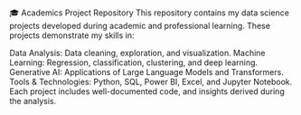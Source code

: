 
🎓 Academics Project Repository
This repository contains my data science projects developed during academic and professional learning. These projects demonstrate my skills in:

Data Analysis: Data cleaning, exploration, and visualization.
Machine Learning: Regression, classification, clustering, and deep learning.
Generative AI: Applications of Large Language Models and Transformers.
Tools & Technologies: Python, SQL, Power BI, Excel, and Jupyter Notebook.
Each project includes well-documented code, and insights derived during the analysis.
